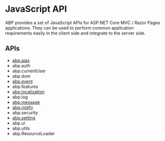 # JavaScript API

ABP provides a set of JavaScript APIs for ASP.NET Core MVC / Razor Pages applications. They can be used to perform common application requirements easily in the client side and integrate to the server side.

## APIs

* [abp.ajax](Ajax.md)
* abp.auth
* abp.currentUser
* abp.dom
* [abp.event](Events.md)
* abp.features
* [abp.localization](Localization.md)
* abp.log
* [abp.message](Message.md)
* [abp.notify](Notify.md)
* abp.security
* [abp.setting](Settings.md)
* abp.ui
* abp.utils
* abp.ResourceLoader